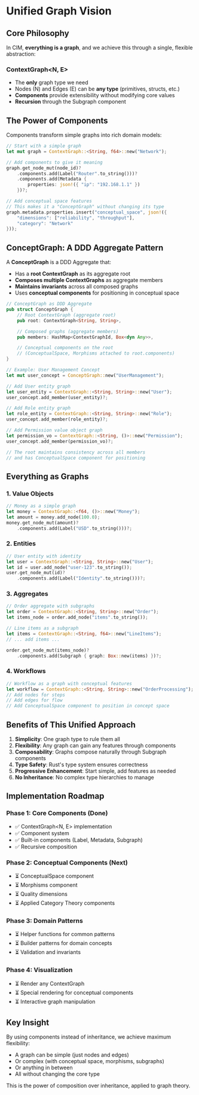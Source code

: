 # Unified Graph Vision

## Core Philosophy

In CIM, **everything is a graph**, and we achieve this through a single, flexible abstraction:

### ContextGraph<N, E>
- The **only** graph type we need
- Nodes (N) and Edges (E) can be **any type** (primitives, structs, etc.)
- **Components** provide extensibility without modifying core values
- **Recursion** through the Subgraph component

## The Power of Components

Components transform simple graphs into rich domain models:

```rust
// Start with a simple graph
let mut graph = ContextGraph::<String, f64>::new("Network");

// Add components to give it meaning
graph.get_node_mut(node_id)?
    .components.add(Label("Router".to_string()))?
    .components.add(Metadata {
        properties: json!({ "ip": "192.168.1.1" })
    })?;

// Add conceptual space features
// This makes it a "ConceptGraph" without changing its type
graph.metadata.properties.insert("conceptual_space", json!({
    "dimensions": ["reliability", "throughput"],
    "category": "Network"
}));
```

## ConceptGraph: A DDD Aggregate Pattern

A **ConceptGraph** is a DDD Aggregate that:
- Has a **root ContextGraph** as its aggregate root
- **Composes multiple ContextGraphs** as aggregate members
- **Maintains invariants** across all composed graphs
- Uses **conceptual components** for positioning in conceptual space

```rust
// ConceptGraph as DDD Aggregate
pub struct ConceptGraph {
    // Root ContextGraph (aggregate root)
    pub root: ContextGraph<String, String>,

    // Composed graphs (aggregate members)
    pub members: HashMap<ContextGraphId, Box<dyn Any>>,

    // Conceptual components on the root
    // (ConceptualSpace, Morphisms attached to root.components)
}

// Example: User Management Concept
let mut user_concept = ConceptGraph::new("UserManagement");

// Add User entity graph
let user_entity = ContextGraph::<String, String>::new("User");
user_concept.add_member(user_entity)?;

// Add Role entity graph
let role_entity = ContextGraph::<String, String>::new("Role");
user_concept.add_member(role_entity)?;

// Add Permission value object graph
let permission_vo = ContextGraph::<String, ()>::new("Permission");
user_concept.add_member(permission_vo)?;

// The root maintains consistency across all members
// and has ConceptualSpace component for positioning
```

## Everything as Graphs

### 1. Value Objects
```rust
// Money as a simple graph
let money = ContextGraph::<f64, ()>::new("Money");
let amount = money.add_node(100.0);
money.get_node_mut(amount)?
    .components.add(Label("USD".to_string()))?;
```

### 2. Entities
```rust
// User entity with identity
let user = ContextGraph::<String, String>::new("User");
let id = user.add_node("user-123".to_string());
user.get_node_mut(id)?
    .components.add(Label("Identity".to_string()))?;
```

### 3. Aggregates
```rust
// Order aggregate with subgraphs
let order = ContextGraph::<String, String>::new("Order");
let items_node = order.add_node("items".to_string());

// Line items as a subgraph
let items = ContextGraph::<String, f64>::new("LineItems");
// ... add items ...

order.get_node_mut(items_node)?
    .components.add(Subgraph { graph: Box::new(items) })?;
```

### 4. Workflows
```rust
// Workflow as a graph with conceptual features
let workflow = ContextGraph::<String, String>::new("OrderProcessing");
// Add nodes for steps
// Add edges for flow
// Add ConceptualSpace component to position in concept space
```

## Benefits of This Unified Approach

1. **Simplicity**: One graph type to rule them all
2. **Flexibility**: Any graph can gain any features through components
3. **Composability**: Graphs compose naturally through Subgraph components
4. **Type Safety**: Rust's type system ensures correctness
5. **Progressive Enhancement**: Start simple, add features as needed
6. **No Inheritance**: No complex type hierarchies to manage

## Implementation Roadmap

### Phase 1: Core Components (Done)
- ✅ ContextGraph<N, E> implementation
- ✅ Component system
- ✅ Built-in components (Label, Metadata, Subgraph)
- ✅ Recursive composition

### Phase 2: Conceptual Components (Next)
- ⏳ ConceptualSpace component
- ⏳ Morphisms component
- ⏳ Quality dimensions
- ⏳ Applied Category Theory components

### Phase 3: Domain Patterns
- ⏳ Helper functions for common patterns
- ⏳ Builder patterns for domain concepts
- ⏳ Validation and invariants

### Phase 4: Visualization
- ⏳ Render any ContextGraph
- ⏳ Special rendering for conceptual components
- ⏳ Interactive graph manipulation

## Key Insight

By using components instead of inheritance, we achieve maximum flexibility:
- A graph can be simple (just nodes and edges)
- Or complex (with conceptual space, morphisms, subgraphs)
- Or anything in between
- All without changing the core type

This is the power of composition over inheritance, applied to graph theory.
